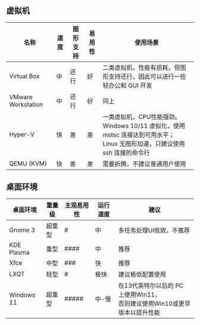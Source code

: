 
## 虚拟机

| 名称                 | 速度  | 图形支持 | 易用性 | 使用场景                                                                               |
| ------------------ | --- | ---- | --- | ---------------------------------------------------------------------------------- |
| Virtual Box        | 中   | 还行   | 好   | 二类虚拟机，性能有损耗，但图形支持还行，因此可以进行一些轻办公和 GUI 开发                                            |
| VMware Workstation | 中   | 还行   | 好   | 同上                                                                                 |
| Hyper-V            | 快   | 差    | 差   | 一类虚拟机，CPU性能强劲。Windows 10/11 虚拟化，使用 mstsc 连接达到可用水平；<br>Linux 无图形加速，只建议使用 ssh 连接的命令行 |
| QEMU (KVM)         | 快   | 差    | 差   | 需要折腾，不建议普通用户使用                                                                     |

## 桌面环境

| 桌面环境       | 重量级 | 主观易用性 | 运行速度 | 建议                                               |
| ---------- | --- | ----- | ---- | ------------------------------------------------ |
| Gnome 3    | 超重型 | #     | 中    | 多任务处理UI低效，不推荐                                    |
| KDE Plasma | 重型  | ####  | 中    | 推荐                                               |
| Xfce       | 中型  | ###   | 快    | 推荐                                               |
| LXQT       | 轻型  | #     | 极快   | 建议极低配置使用                                         |
| Windows 11 | 超重型 | ##### | 中-慢  | 在13代英特尔以后的 PC 上使用Win11，<br>否则建议使用Win10或更早版本以提升性能 |
